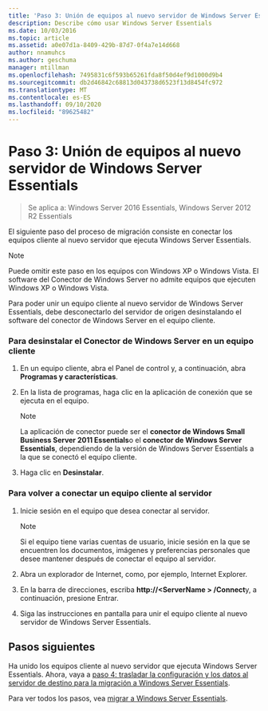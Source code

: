 ```yaml
---
title: 'Paso 3: Unión de equipos al nuevo servidor de Windows Server Essentials'
description: Describe cómo usar Windows Server Essentials
ms.date: 10/03/2016
ms.topic: article
ms.assetid: a0e07d1a-8409-429b-87d7-0f4a7e14d668
author: nnamuhcs
ms.author: geschuma
manager: mtillman
ms.openlocfilehash: 7495831c6f593b65261fda8f50d4ef9d1000d9b4
ms.sourcegitcommit: db2d46842c68813d043738d6523f13d8454fc972
ms.translationtype: MT
ms.contentlocale: es-ES
ms.lasthandoff: 09/10/2020
ms.locfileid: "89625482"
---
```

# <a name="step-3-join-computers-to-the-new-windows-server-essentials-server"></a>Paso 3: Unión de equipos al nuevo servidor de Windows Server Essentials

>Se aplica a: Windows Server 2016 Essentials, Windows Server 2012 R2 Essentials

El siguiente paso del proceso de migración consiste en conectar los equipos cliente al nuevo servidor que ejecuta Windows Server Essentials.

> [!NOTE]
>  Puede omitir este paso en los equipos con Windows XP o Windows Vista. El software del Conector de Windows Server no admite equipos que ejecuten Windows XP o Windows Vista.

 Para poder unir un equipo cliente al nuevo servidor de Windows Server Essentials, debe desconectarlo del servidor de origen desinstalando el software del conector de Windows Server en el equipo cliente.

### <a name="to-uninstall-windows-server-connector-on-a-client-computer"></a>Para desinstalar el Conector de Windows Server en un equipo cliente

1.  En un equipo cliente, abra el Panel de control y, a continuación, abra **Programas y características**.

2.  En la lista de programas, haga clic en la aplicación de conexión que se ejecuta en el equipo.

    > [!NOTE]
    >  La aplicación de conector puede ser el **conector de Windows Small Business Server 2011 Essentials**o el **conector de Windows Server Essentials**, dependiendo de la versión de Windows Server Essentials a la que se conectó el equipo cliente.

3.  Haga clic en **Desinstalar**.

### <a name="to-reconnect-a-client-computer-to-the-server"></a>Para volver a conectar un equipo cliente al servidor

1.  Inicie sesión en el equipo que desea conectar al servidor.

    > [!NOTE]
    >  Si el equipo tiene varias cuentas de usuario, inicie sesión en la que se encuentren los documentos, imágenes y preferencias personales que desee mantener después de conectar el equipo al servidor.

2.  Abra un explorador de Internet, como, por ejemplo, Internet Explorer.

3.  En la barra de direcciones, escriba **http://<ServerName \> /Connect**y, a continuación, presione Entrar.

4.  Siga las instrucciones en pantalla para unir el equipo cliente al nuevo servidor de Windows Server Essentials.

## <a name="next-steps"></a>Pasos siguientes
 Ha unido los equipos cliente al nuevo servidor que ejecuta Windows Server Essentials. Ahora, vaya a [paso 4: trasladar la configuración y los datos al servidor de destino para la migración a Windows Server Essentials](Step-4--Move-settings-and-data-to-the-Destination-Server-for-Windows-Server-Essentials-migration.md).


Para ver todos los pasos, vea [migrar a Windows Server Essentials](Migrate-from-Previous-Versions-to-Windows-Server-Essentials-or-Windows-Server-Essentials-Experience.md).

